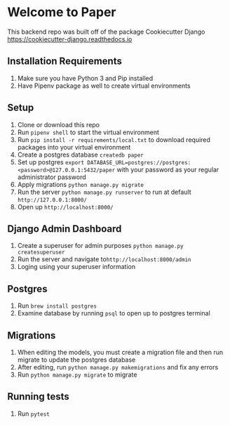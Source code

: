 # Welcome to Paper

This backend repo was built off of the package Cookiecutter Django 
https://cookiecutter-django.readthedocs.io

## Installation Requirements
1. Make sure you have Python 3 and Pip installed
2. Have Pipenv package as well to create virtual environments

## Setup
1. Clone or download this repo
2. Run `pipenv shell` to start the virtual environment
3. Run `pip install -r requirements/local.txt` to download required packages into your virtual environment
4. Create a postgres database `createdb paper`
5. Set up postgres `export DATABASE_URL=postgres://postgres:<password>@127.0.0.1:5432/paper` with your password as your regular administrator password
6. Apply migrations `python manage.py migrate`
7. Run the server `python manage.py runserver` to run at default `http://127.0.0.1:8000/`
8. Open up `http://localhost:8000/`

## Django Admin Dashboard
1. Create a superuser for admin purposes `python manage.py createsuperuser`
2. Run the server and navigate to`http://localhost:8000/admin`
3. Loging using your superuser information

## Postgres
1. Run `brew install postgres`
2. Examine database by running `psql` to open up to postgres terminal

## Migrations
1. When editing the models, you must create a migration file and then run migrate to update the postgres database
2. After editing, run `python manage.py makemigrations` and fix any errors
3. Run `python manage.py migrate` to migrate

## Running tests
1. Run `pytest`
